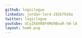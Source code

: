 ```yaml
---
github: logiclogue
linkedin: jordan-lord-192b7910a
twitter: logiclogue
youtube: UCyZX8XR0F4MG9BouR-tW-lA
layout: home.pug
---
```

